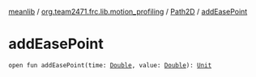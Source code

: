 [meanlib](../../index.md) / [org.team2471.frc.lib.motion_profiling](../index.md) / [Path2D](index.md) / [addEasePoint](./add-ease-point.md)

# addEasePoint

`open fun addEasePoint(time: `[`Double`](https://kotlinlang.org/api/latest/jvm/stdlib/kotlin/-double/index.html)`, value: `[`Double`](https://kotlinlang.org/api/latest/jvm/stdlib/kotlin/-double/index.html)`): `[`Unit`](https://kotlinlang.org/api/latest/jvm/stdlib/kotlin/-unit/index.html)